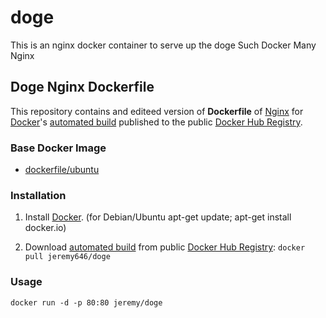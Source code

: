 # doge
This is an nginx docker container to serve up the doge
Such Docker
Many Nginx
## Doge Nginx Dockerfile


This repository contains and editeed version of **Dockerfile** of [Nginx](http://nginx.org/) for [Docker](https://www.docker.com/)'s [automated build](https://registry.hub.docker.com/u/dockerfile/nginx/) published to the public [Docker Hub Registry](https://registry.hub.docker.com/).


### Base Docker Image

* [dockerfile/ubuntu](http://dockerfile.github.io/#/ubuntu)


### Installation

1. Install [Docker](https://www.docker.com/). (for Debian/Ubuntu apt-get update; apt-get install docker.io)

2. Download [automated build](https://registry.hub.docker.com/u/TOBECOMPLETED) from public [Docker Hub Registry](https://registry.hub.docker.com/): `docker pull jeremy646/doge`

### Usage

    docker run -d -p 80:80 jeremy/doge

